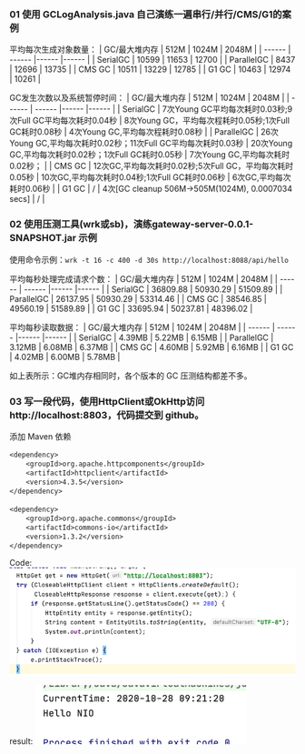 ### 01 使用 GCLogAnalysis.java 自己演练一遍串行/并行/CMS/G1的案例
平均每次生成对象数量：
| GC/最大堆内存 | 512M | 1024M | 2048M |
| ------ | ------ |------ |------ |
| SerialGC | 10599 | 11653 | 12700 |
| ParallelGC | 8437 | 12696 | 13735 |
| CMS GC | 10511 | 13229 | 12785 |
| G1 GC | 10463 | 12974 | 10261 |

GC发生次数以及系统暂停时间：
| GC/最大堆内存 | 512M | 1024M | 2048M |
| ------ | ------ |------ |------ |
| SerialGC | 7次Young GC平均每次耗时0.03秒;9次Full GC平均每次耗时0.04秒 | 8次Young GC，平均每次程耗时0.05秒;1次Full GC耗时0.08秒 | 4次Young GC,平均每次程耗时0.08秒 |
| ParallelGC | 26次Young GC,平均每次耗时0.02秒；11次Full GC平均每次耗时0.03秒 | 20次Young GC,平均每次耗时0.02秒；1次Full GC耗时0.05秒 | 7次Young GC,平均每次耗时0.02秒； |
| CMS GC | 12次GC,平均每次耗时0.02秒;5次Full GC，平均每次耗时0.05秒 | 10次GC,平均每次耗时0.04秒;1次Full GC耗时0.06秒 | 6次GC,平均每次耗时0.06秒 |
| G1 GC | / | 4次[GC cleanup 506M->505M(1024M), 0.0007034 secs] | / |

### 02 使用压测工具(wrk或sb)，演练gateway-server-0.0.1-SNAPSHOT.jar 示例
使用命令示例：`wrk -t 16 -c 400 -d 30s http://localhost:8088/api/hello`

平均每秒处理完成请求个数：
| GC/最大堆内存 | 512M | 1024M | 2048M |
| ------ | ------ |------ |------ |
| SerialGC | 36809.88 | 50930.29 | 51509.89 |
| ParallelGC | 26137.95 | 50930.29 | 53314.46 |
| CMS GC | 38546.85 | 49560.19 | 51589.89 |
| G1 GC | 33695.94 | 50237.81 | 48396.02 |

平均每秒读取数据：
| GC/最大堆内存 | 512M | 1024M | 2048M |
| ------ | ------ |------ |------ |
| SerialGC | 4.39MB | 5.22MB | 6.15MB |
| ParallelGC | 3.12MB | 6.08MB | 6.37MB |
| CMS GC | 4.60MB | 5.92MB | 6.16MB |
| G1 GC | 4.02MB | 6.00MB | 5.78MB |
 
 如上表所示：GC堆内存相同时，各个版本的 GC 压测结构都差不多。
 
### 03 写一段代码，使用HttpClient或OkHttp访问 http://localhost:8803，代码提交到 github。
添加 Maven 依赖
```
<dependency>
	<groupId>org.apache.httpcomponents</groupId>
	<artifactId>httpclient</artifactId>
	<version>4.3.5</version>
</dependency>

<dependency>
	<groupId>org.apache.commons</groupId>
	<artifactId>commons-io</artifactId>
	<version>1.3.2</version>
</dependency>
```

Code:
![image](./imgs/homework_code.png)

result:
![image](./imgs/homework_result.png)

